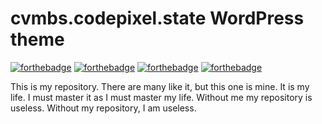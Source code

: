 # cvmbs.codepixel.state WordPress theme

[![forthebadge](http://forthebadge.com/images/badges/fuck-it-ship-it.svg)](http://forthebadge.com) [![forthebadge](http://forthebadge.com/images/badges/built-with-science.svg)](http://forthebadge.com) [![forthebadge](http://forthebadge.com/images/badges/approved-by-george-costanza.svg)](http://forthebadge.com) [![forthebadge](http://forthebadge.com/images/badges/compatibility-pc-load-letter.svg)](http://forthebadge.com)

This is my repository. There are many like it, but this one is mine. It is my life. I must master it as I must master my life. Without me my repository is useless. Without my repository, I am useless.
